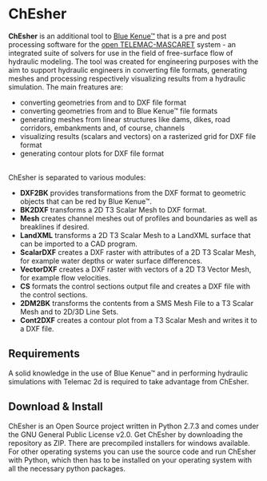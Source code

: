 <h1>ChEsher</h1>
<p><b>ChEsher</b> is an additional tool to <a href="http://www.nrc-cnrc.gc.ca/eng/solutions/advisory/blue_kenue_index.html">Blue Kenue&trade;</a> that is a pre and post processing software for the <a href="http://www.opentelemac.org/">open TELEMAC-MASCARET</a> system - an integrated suite of solvers for use in the field of free-surface flow of hydraulic modeling. The tool was created for engineering purposes with the aim to support hydraulic engineers in converting file formats, generating meshes and processing respectively visualizing results from a hydraulic simulation. 
The main freatures are:
<ul>
<li>converting geometries from and to DXF file format</li>
<li>converting geometries from and to Blue Kenue&trade; file formats</li>
<li>generating meshes from linear structures like dams, dikes, road corridors, embankments and, of course, channels</li>
<li>visualizing results (scalars and vectors) on a rasterized grid for DXF file format</li>
<li>generating contour plots for DXF file format
</ul>

<br>ChEsher is separated to various modules:
<ul>
<li><b>DXF2BK</b> provides transformations from the DXF format to geometric objects that can be red by Blue Kenue&trade;.</li>
<li><b>BK2DXF</b> transforms a 2D T3 Scalar Mesh to DXF format.</li>
<li><b>Mesh</b> creates channel meshes out of profiles and boundaries as well as breaklines if desired.</li>
<li><b>LandXML</b> transforms a 2D T3 Scalar Mesh to a LandXML surface that can be imported to a CAD program.</li>
<li><b>ScalarDXF</b> creates a DXF raster with attributes of a 2D T3 Scalar Mesh, for example water depths or water surface differences.</li>
<li><b>VectorDXF</b> creates a DXF raster with vectors of a 2D T3 Vector Mesh, for example flow velocities.</li>
<li><b>CS</b> formats the control sections output file and creates a DXF file with the control sections.</li>
<li><b>2DM2BK</b> transforms the contents from a SMS Mesh File to a T3 Scalar Mesh and to 2D/3D Line Sets.</li>
<li><b>Cont2DXF</b> creates a contour plot from a T3 Scalar Mesh and writes it to a DXF file.</li>
</ul>

<h2>Requirements</h2>
A solid knowledge in the use of Blue Kenue&trade; and in performing hydraulic simulations with Telemac 2d is required to take advantage from ChEsher.

<h2>Download & Install</h2>
ChEsher is an Open Source project written in Python 2.7.3 and comes under the GNU General Public License v2.0. Get ChEsher by downloading the repository as ZIP. There are precompiled installers for windows available. For other operating systems you can use the source code and run ChEsher with Python, which then has to be installed on your operating system with all the necessary python packages.


